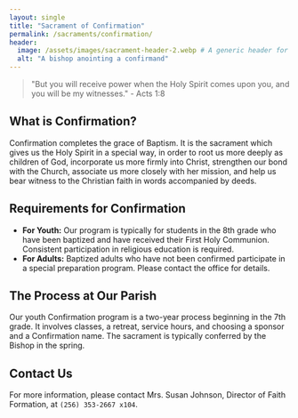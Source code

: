 ```yaml
---
layout: single
title: "Sacrament of Confirmation"
permalink: /sacraments/confirmation/
header:
  image: /assets/images/sacrament-header-2.webp # A generic header for this section
  alt: "A bishop anointing a confirmand"
---
```


> "But you will receive power when the Holy Spirit comes upon you, and you will be my witnesses." - Acts 1:8

## What is Confirmation?
Confirmation completes the grace of Baptism. It is the sacrament which gives us the Holy Spirit in a special way, in order to root us more deeply as children of God, incorporate us more firmly into Christ, strengthen our bond with the Church, associate us more closely with her mission, and help us bear witness to the Christian faith in words accompanied by deeds.

## Requirements for Confirmation
* **For Youth:** Our program is typically for students in the 8th grade who have been baptized and have received their First Holy Communion. Consistent participation in religious education is required.
* **For Adults:** Baptized adults who have not been confirmed participate in a special preparation program. Please contact the office for details.

## The Process at Our Parish
Our youth Confirmation program is a two-year process beginning in the 7th grade. It involves classes, a retreat, service hours, and choosing a sponsor and a Confirmation name. The sacrament is typically conferred by the Bishop in the spring.

## Contact Us
For more information, please contact Mrs. Susan Johnson, Director of Faith Formation, at `(256) 353-2667 x104`.